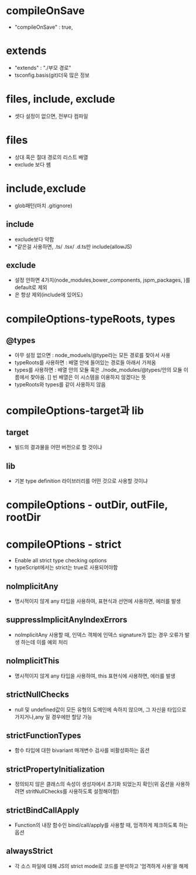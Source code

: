 # compileOnSave
- "compileOnSave" : true,

# extends
- "extends" : "./부모 경로"
- tsconfig.basis(git)더욱 많은 정보

# files, include, exclude
- 셋다 설정이 없으면, 전부다 컴파일
# files 
- 상대 혹은 절대 경로의 리스트 배열
- exclude 보다 쌤
# include,exclude
- glob패턴(마치 .gitignore)
## include
- exclude보다 약함
- *같은걸 사용하면, .ts/ .tsx/ .d.ts만 include(allowJS)
## exclude
- 설정 안하면 4가지(node_modules,bower_components, jspm_packages, <outDir>)를 default로 제외
- <outDir>은 항상 제외(include에 있어도)

# compileOptions-typeRoots, types
## @types
- 아무 설정 없으면 : node_moduels/@type라는 모든 경로를 찾아서 사용
- typeRoots를 사용하면 : 배열 안에 들어있는 경로들 아래서 가져옴
- types를 사용하면 : 배열 안의 모듈 혹은 ./node_modules/@types/안의 모듈 이름에서 찾아옴. [] 빈 배열은 이 시스템을 이용하지 않겠다는 뜻
- typeRoots와 types를 같이 사용하지 않음

# compileOptions-target과 lib
## target
- 빌드의 결과물을 어떤 버전으로 할 것이냐
## lib
- 기본 type definition 라이브러리를 어떤 것으로 사용할 것이냐

# compileOptions - outDir, outFile, rootDir

# compileOPtions - strict
- Enable all strict type checking options
- typeScript에서는 strict는 true로 사용되어야함

## noImplicitAny
- 명시적이지 않게 any 타입을 사용하여, 표현식과 선언에 사용하면, 에러를 발생

## suppressImplicitAnyIndexErrors
- nolmplicitAny 사용할 때, 인덱스 객체에 인덱스 signature가 없는 경우 오류가 발생 하는데 이를 예외 처리

## noImplicitThis
- 명시적이지 않게 any 타입을 사용하여, this 표현식에 사용하면, 에러를 발생

## strictNullChecks
- null 및 undefined값이 모든 유형의 도메인에 속하지 않으며, 그 자신을 타입으로 가지거나,any 일 경우에만 할당 가능

## strictFunctionTypes
- 함수 타입에 대한 bivariant 매개변수 검사를 비활성화하는 옵션

## strictPropertyInitialization
- 정의되지 않은 클래스의 속성이 생성자에서 초기화 되었는지 확인(위 옵션을 사용하려면 stritNullChecks를 사용하도록 설정해야함)

## strictBindCallApply
- Function의 내장 함수인 bind/call/apply를 사용할 때, 엄격하게 체크하도록 하는 옵션

## alwaysStrict
- 각 소스 파일에 대해 JS의 strict mode로 코드를 분석하고 '엄격하게 사용'을 해제
